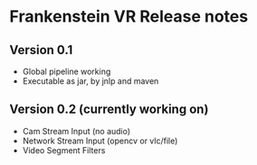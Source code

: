 # Frankenstein VR Release notes
## Version 0.1
- Global pipeline working
- Executable as jar, by jnlp and maven

## Version 0.2 (currently working on)
- Cam Stream Input (no audio)
- Network Stream Input (opencv or vlc/file)
- Video Segment Filters

